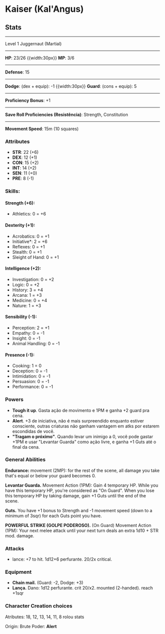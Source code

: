 # Kaiser (Kal'Angus)
## Stats
___
Level 1 Juggernaut (Martial)
___
**HP**: 23/26
{{width:30px}}
**MP**: 3/6
___
**Defense**: 15
___
**Dodge**: (dex + equip): -1
{{width:30px}}
**Guard**: (cons + equip): 5
___
**Proficiency Bonus**: +1
___
**Save Roll Proficiencies (Resistência)**: Strength, Constitution
___
**Movement Speed**: 15m (10 squares)

### Attributes
- **STR**: 22 (+6)
- **DEX**: 12 (+1)
- **CON**: 15 (+2)
- **INT**: 14 (+2)
- **SEN**: 11 (+0)
- **PRE**: 8 (-1)

### Skills:
#### Strength (+6):
- Athletics: 0 = +6

#### Dexterity (+1):
- Acrobatics: 0 = +1
- Initiative*: 2 = +6
- Reflexes: 0 = +1
- Stealth: 0 = +1
- Sleight of Hand: 0 = +1

#### Intelligence (+2):
- Investigation: 0 = +2
- Logic: 0 = +2
- History: 3 = +4
- Arcana: 1 = +3
- Medicine: 0 = +4
- Nature: 1 = +3

#### Sensibility (-1):
- Perception: 2 = +1
- Empathy: 0 = -1
- Insight: 0 = -1
- Animal Handling: 0 = -1

#### Presence (-1):
- Cooking: 1 = 0
- Deception: 0 = -1
- Intimidation: 0 = -1
- Persuasion: 0 = -1
- Performance: 0 = -1

### Powers
- **Tough it up**. Gasta ação de movimento e 1PM e ganha +2 guard pra cena.
- **Alert**. +3 de iniciativa, não é mais surpreendido enquanto estiver consciente, outras criaturas não ganham vantagem em atks por estarem escondidas de você.
- **"Tragam o próximo"**. Quando levar um inimigo a 0, você pode gastar +1PM e usar "Levantar Guarda" como ação livre, e ganha +1 Guts até o final da cena.

### General Abilities
**Endurance:** movement (2MP): for the rest of the scene, all damage you take that's equal or below your guard becomes 0.

**Levantar Guarda.** Movement Action (1PM): Gain 4 temporary HP. While you have this temporary HP, you're considered as "On Guard". When you lose this temporary HP by taking damage, gain +1 Guts until the end of the scene.

**Guts.** You have +1 bonus to Strength and -1 movement speed (down to a minimum of 3sqr) for each Guts point you have. 

**POWERFUL STRIKE (GOLPE PODEROSO).** (On Guard) Movement Action (1PM): Your next melee attack until your next turn deals an extra 1d10 + STR mod. damage.

### Attacks
- lance: +7 to hit. 1d12+6 perfurante. 20/2x critical.

### Equipment
- **Chain mail.** (Guard: -2, Dodge: +3)
- **Lança.** Dano: 1d12 perfurante. crit 20/x2. mounted (2-handed). reach +1sqr

### Character Creation choices
Atributes: 18, 12, 13, 14, 11, 8
rolou stats

Origin: Brute
Poder: **Alert**
